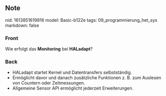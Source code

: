## Note
nid: 1613851619816
model: Basic-b122e
tags: 09_programmierung_het_sys
markdown: false

### Front
Wie erfolgt das <b>Monitoring</b> bei <b>HALadapt</b>?

### Back
<div>
  <div>
    <ul>
      <li>HALadapt startet Kernel und Datentransfers selbstständig.
      <li>Ermöglicht davor und danach zusätzliche Funktionen z. B.
      zum Auslesen von Countern oder Zeitmessungen.
      <li>Allgemeine Sensor API ermöglicht jederzeit Erweiterungen.
    </ul>
  </div>
</div>
